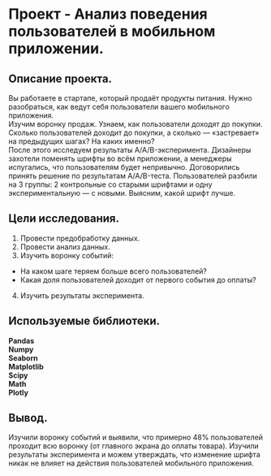 # Проект - Анализ поведения пользователей в мобильном приложении.


## Описание проекта.

Вы работаете в стартапе, который продаёт продукты питания. Нужно разобраться, как ведут себя пользователи вашего мобильного приложения.\
Изучим воронку продаж. Узнаем, как пользователи доходят до покупки. Сколько пользователей доходит до покупки, а сколько — «застревает» на предыдущих шагах? На каких именно?\
После этого исследуем результаты A/A/B-эксперимента. Дизайнеры захотели поменять шрифты во всём приложении, а менеджеры испугались, что пользователям будет непривычно. Договорились принять решение по результатам A/A/B-теста. Пользователей разбили на 3 группы: 2 контрольные со старыми шрифтами и одну экспериментальную — с новыми. Выясним, какой шрифт лучше.


## Цели исследования.

1. Провести предобработку данных.
2. Провести анализ данных.
3. Изучить воронку событий:
- На каком шаге теряем больше всего пользователей?
- Какая доля пользователей доходит от первого события до оплаты?
4. Изучить результаты эксперимента.


## Используемые библиотеки.
**Pandas**\
**Numpy**\
**Seaborn**\
**Matplotlib**\
**Scipy**\
**Math**\
**Plotly**


## Вывод.
Изучили воронку событий и выявили, что примерно 48% пользователей проходит всю воронку (от главного экрана до оплаты товара).
Изучили результаты эксперимента и можем утверждать, что изменение шрифта никак не влияет на действия пользователей мобильного приложения.
